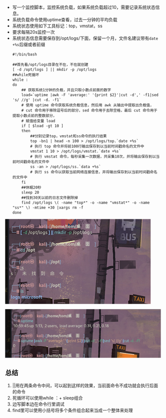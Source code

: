 - 写一个监控脚本，监控系统负载，如果系统负载超过10，需要记录系统状态信息。
- 系统负载命令使用uptime查看，过去一分钟的平均负载
- 系统状态使用如下工具标记：top，vmstat，ss
- 要求每隔20s监控一次
- 系统状态信息需要保存到/opt/logs/下面，保留一个月，文件名建议带有`date +%s`后缀或者前缀
  ```
  #!/bin/bash
  
  ##首先看/opt/logs目录在不在，不在就创建
  [ -d /opt/logs ] || mkdir -p /opt/logs
  ##while死循环
  while :
  do 
      ## 获取系统1分钟的负载，并且只取小数点前面的数字
      load=`uptime |awk -F 'average:' '{print $2}'|cut -d',' -f1|sed 's/ //g' |cut -d. -f1`
      # 使用 uptime 命令获取系统负载信息，然后用 awk 从输出中提取出负载值，
      # cut 命令用于移除逗号后的部分，sed 命令用于去除空格，最后 cut 命令用于提取小数点前的整数部分，
      # 赋值给变量 load
      if [ $load -gt 10 ]
      then 
          ##分别记录top，vmstat和ss命令的执行结果
          top -bn1 | head -n 100 > /opt/logs/top.`date +%s`
          # 执行 top 命令并将前100行输出保存到以当前时间戳命名的文件中
          vmstat 1 10 > /opt/logs/vmstat.`date +%s`
          # 执行 vmstat 命令，每秒采集一次数据，共采集10次，并将输出保存到以当前时间戳命名的文件中
          ss -an > /opt/logs/ss.`data +%s`
          # 执行 ss 命令以获取当前网络连接信息，并将输出保存到以当前时间戳命名的文件中
      fi
      ##休眠20秒
      sleep 20
      ##找到30天以前的日志文件删除掉
      find /opt/logs \( -name "top*" -o -name "vmstat*" -o -name "ss*" \) -mtime +30 |xargs rm -f
  done
  ```

![截图](8b8d3f9d8ce60b6efde41d092b044277.png)

![截图](b7ff7313db23fd4f1546468a0acc419d.png)

## 总结

1. ||用在两条命令中间，可以起到这样的效果，当前面命令不成功就会执行后面的命令
2. 死循环可以使用while ：+ sleep组合
3. 边写脚本边在命令行里调试
4. find里可以使用小括号将多个条件组合起来当成一个整体来处理